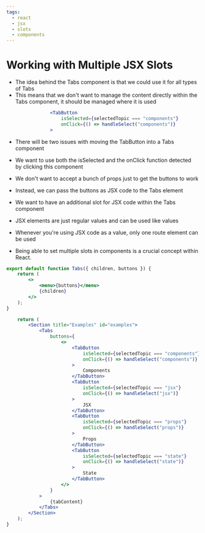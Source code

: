 ```yaml
---
tags:
  - react
  - jsx
  - slots
  - components
---
```

# Working with Multiple JSX Slots

* The idea behind the Tabs component is that we could use it for all types of Tabs
* This means that we don't want to manage the content directly within the Tabs component, it should be managed where it is used

```jsx
				<TabButton
					isSelected={selectedTopic === "components"}
					onClick={() => handleSelect("components")}
				>
```

* There will be two issues with moving the TabButton into a Tabs component
* We want to use both the isSelected and the onClick function detected by clicking this component

* We don't want to accept a bunch of props just to get the buttons to work
* Instead, we can pass the buttons as JSX code to the Tabs element
* We want to have an additional slot for JSX code within the Tabs component

* JSX elements are just regular values and can be used like values
* Whenever you're using JSX code as a value, only one route element can be used

* Being able to set multiple slots in components is a crucial concept within React.

```jsx
export default function Tabs({ children, buttons }) {
	return (
		<>
			<menu>{buttons}</menu>
			{children}
		</>
	);
}

```
```jsx
	return (
		<Section title="Examples" id="examples">
			<Tabs
				buttons={
					<>
						<TabButton
							isSelected={selectedTopic === "components"}
							onClick={() => handleSelect("components")}
						>
							Components
						</TabButton>
						<TabButton
							isSelected={selectedTopic === "jsx"}
							onClick={() => handleSelect("jsx")}
						>
							JSX
						</TabButton>
						<TabButton
							isSelected={selectedTopic === "props"}
							onClick={() => handleSelect("props")}
						>
							Props
						</TabButton>
						<TabButton
							isSelected={selectedTopic === "state"}
							onClick={() => handleSelect("state")}
						>
							State
						</TabButton>
					</>
				}
			>
				{tabContent}
			</Tabs>
		</Section>
	);
}

```

